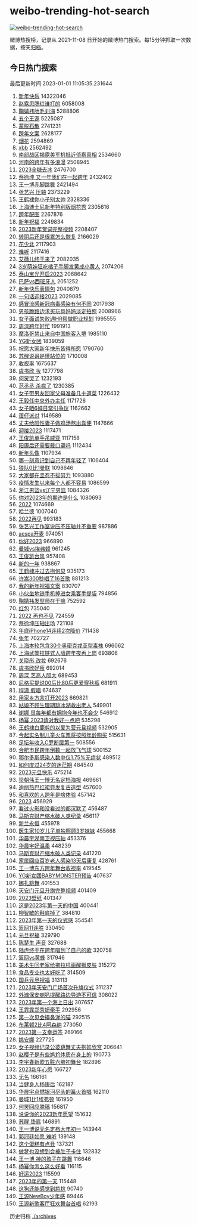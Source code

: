 # weibo-trending-hot-search

[![weibo-trending-hot-search](https://github.com/ameizi/weibo-trending-hot-search/actions/workflows/ci.yml/badge.svg)](https://github.com/ameizi/weibo-trending-hot-search/actions/workflows/ci.yml)

微博热搜榜，记录从 2021-11-08 日开始的微博热门搜索。每15分钟抓取一次数据，按天[归档](./archives)。

## 今日热门搜索

<!-- BEGIN --> 
最后更新时间 2023-01-01 11:05:35.231644 
1. [新年快乐](https://s.weibo.com/weibo?q=%E6%96%B0%E5%B9%B4%E5%BF%AB%E4%B9%90&t=31&band_rank=1&Refer=top) 14322046
1. [赵露思腮红谁打的](https://s.weibo.com/weibo?q=%E8%B5%B5%E9%9C%B2%E6%80%9D%E8%85%AE%E7%BA%A2%E8%B0%81%E6%89%93%E7%9A%84&t=31&band_rank=2&Refer=top) 6058008
1. [鞠婧祎胎毛刘海](https://s.weibo.com/weibo?q=%E9%9E%A0%E5%A9%A7%E7%A5%8E%E8%83%8E%E6%AF%9B%E5%88%98%E6%B5%B7&t=31&band_rank=4&Refer=top) 5288806
1. [五个王源](https://s.weibo.com/weibo?q=%E4%BA%94%E4%B8%AA%E7%8E%8B%E6%BA%90&t=31&band_rank=3&Refer=top) 5225087
1. [蒙脱石散](https://s.weibo.com/weibo?q=%E8%92%99%E8%84%B1%E7%9F%B3%E6%95%A3&t=31&band_rank=8&Refer=top) 2741231
1. [跨年文案](https://s.weibo.com/weibo?q=%23%E8%B7%A8%E5%B9%B4%E6%96%87%E6%A1%88%23&t=31&band_rank=5&Refer=top) 2628177
1. [烟花](https://s.weibo.com/weibo?q=%E7%83%9F%E8%8A%B1&t=31&band_rank=6&Refer=top) 2594869
1. [xbb](https://s.weibo.com/weibo?q=xbb&t=31&band_rank=7&Refer=top) 2562492
1. [南部战区揭露美军机抵近侦察真相](https://s.weibo.com/weibo?q=%23%E5%8D%97%E9%83%A8%E6%88%98%E5%8C%BA%E6%8F%AD%E9%9C%B2%E7%BE%8E%E5%86%9B%E6%9C%BA%E6%8A%B5%E8%BF%91%E4%BE%A6%E5%AF%9F%E7%9C%9F%E7%9B%B8%23&t=31&band_rank=8&Refer=top) 2534660
1. [河南的跨年有多浪漫](https://s.weibo.com/weibo?q=%23%E6%B2%B3%E5%8D%97%E7%9A%84%E8%B7%A8%E5%B9%B4%E6%9C%89%E5%A4%9A%E6%B5%AA%E6%BC%AB%23&t=31&band_rank=9&Refer=top) 2508945
1. [2023全糖去冰](https://s.weibo.com/weibo?q=%232023%E5%85%A8%E7%B3%96%E5%8E%BB%E5%86%B0%23&t=31&band_rank=10&Refer=top) 2476700
1. [蔡徐坤 又一年我们在一起跨年](https://s.weibo.com/weibo?q=%E8%94%A1%E5%BE%90%E5%9D%A4%20%E5%8F%88%E4%B8%80%E5%B9%B4%E6%88%91%E4%BB%AC%E5%9C%A8%E4%B8%80%E8%B5%B7%E8%B7%A8%E5%B9%B4&t=31&band_rank=11&Refer=top) 2432402
1. [王一博赤脚跳舞](https://s.weibo.com/weibo?q=%23%E7%8E%8B%E4%B8%80%E5%8D%9A%E8%B5%A4%E8%84%9A%E8%B7%B3%E8%88%9E%23&t=31&band_rank=12&Refer=top) 2421494
1. [张艺兴 压轴](https://s.weibo.com/weibo?q=%E5%BC%A0%E8%89%BA%E5%85%B4%20%E5%8E%8B%E8%BD%B4&t=31&band_rank=13&Refer=top) 2373229
1. [王鹤棣你小子别太帅](https://s.weibo.com/weibo?q=%23%E7%8E%8B%E9%B9%A4%E6%A3%A3%E4%BD%A0%E5%B0%8F%E5%AD%90%E5%88%AB%E5%A4%AA%E5%B8%85%23&t=31&band_rank=14&Refer=top) 2328336
1. [上海迪士尼新年特别版烟花秀](https://s.weibo.com/weibo?q=%23%E4%B8%8A%E6%B5%B7%E8%BF%AA%E5%A3%AB%E5%B0%BC%E6%96%B0%E5%B9%B4%E7%89%B9%E5%88%AB%E7%89%88%E7%83%9F%E8%8A%B1%E7%A7%80%23&t=31&band_rank=15&Refer=top) 2305616
1. [跨年配图](https://s.weibo.com/weibo?q=%E8%B7%A8%E5%B9%B4%E9%85%8D%E5%9B%BE&t=31&band_rank=16&Refer=top) 2267876
1. [新年祝福](https://s.weibo.com/weibo?q=%E6%96%B0%E5%B9%B4%E7%A5%9D%E7%A6%8F&t=31&band_rank=17&Refer=top) 2249834
1. [2023新年贺词完整视频](https://s.weibo.com/weibo?q=%232023%E6%96%B0%E5%B9%B4%E8%B4%BA%E8%AF%8D%E5%AE%8C%E6%95%B4%E8%A7%86%E9%A2%91%23&t=31&band_rank=18&Refer=top) 2208407
1. [转阴后还是很累怎么恢复](https://s.weibo.com/weibo?q=%23%E8%BD%AC%E9%98%B4%E5%90%8E%E8%BF%98%E6%98%AF%E5%BE%88%E7%B4%AF%E6%80%8E%E4%B9%88%E6%81%A2%E5%A4%8D%23&t=31&band_rank=19&Refer=top) 2166029
1. [花少北](https://s.weibo.com/weibo?q=%E8%8A%B1%E5%B0%91%E5%8C%97&t=31&band_rank=20&Refer=top) 2117903
1. [难听](https://s.weibo.com/weibo?q=%E9%9A%BE%E5%90%AC&t=31&band_rank=21&Refer=top) 2117416
1. [艾薇儿终于来了](https://s.weibo.com/weibo?q=%23%E8%89%BE%E8%96%87%E5%84%BF%E7%BB%88%E4%BA%8E%E6%9D%A5%E4%BA%86%23&t=31&band_rank=22&Refer=top) 2082035
1. [3岁萌娃狂吃橘子手脚发黄成小黄人](https://s.weibo.com/weibo?q=%233%E5%B2%81%E8%90%8C%E5%A8%83%E7%8B%82%E5%90%83%E6%A9%98%E5%AD%90%E6%89%8B%E8%84%9A%E5%8F%91%E9%BB%84%E6%88%90%E5%B0%8F%E9%BB%84%E4%BA%BA%23&t=31&band_rank=23&Refer=top) 2074206
1. [泰山宝光开启2023](https://s.weibo.com/weibo?q=%23%E6%B3%B0%E5%B1%B1%E5%AE%9D%E5%85%89%E5%BC%80%E5%90%AF2023%23&t=31&band_rank=24&Refer=top) 2068642
1. [巴萨vs西班牙人](https://s.weibo.com/weibo?q=%23%E5%B7%B4%E8%90%A8vs%E8%A5%BF%E7%8F%AD%E7%89%99%E4%BA%BA%23&t=31&band_rank=25&Refer=top) 2051252
1. [新年快乐表情包](https://s.weibo.com/weibo?q=%E6%96%B0%E5%B9%B4%E5%BF%AB%E4%B9%90%E8%A1%A8%E6%83%85%E5%8C%85&t=31&band_rank=26&Refer=top) 2040879
1. [一句话迎接2023](https://s.weibo.com/weibo?q=%23%E4%B8%80%E5%8F%A5%E8%AF%9D%E8%BF%8E%E6%8E%A52023%23&t=31&band_rank=27&Refer=top) 2029085
1. [感冒流感新冠病毒感染有何不同](https://s.weibo.com/weibo?q=%23%E6%84%9F%E5%86%92%E6%B5%81%E6%84%9F%E6%96%B0%E5%86%A0%E7%97%85%E6%AF%92%E6%84%9F%E6%9F%93%E6%9C%89%E4%BD%95%E4%B8%8D%E5%90%8C%23&t=31&band_rank=28&Refer=top) 2017938
1. [男孩跪路边求买玩具妈妈淡定拍照](https://s.weibo.com/weibo?q=%23%E7%94%B7%E5%AD%A9%E8%B7%AA%E8%B7%AF%E8%BE%B9%E6%B1%82%E4%B9%B0%E7%8E%A9%E5%85%B7%E5%A6%88%E5%A6%88%E6%B7%A1%E5%AE%9A%E6%8B%8D%E7%85%A7%23&t=31&band_rank=29&Refer=top) 2008966
1. [女子面试失败遇HR帮做职业规划](https://s.weibo.com/weibo?q=%23%E5%A5%B3%E5%AD%90%E9%9D%A2%E8%AF%95%E5%A4%B1%E8%B4%A5%E9%81%87HR%E5%B8%AE%E5%81%9A%E8%81%8C%E4%B8%9A%E8%A7%84%E5%88%92%23&t=31&band_rank=30&Refer=top) 1995555
1. [周深跨年好忙](https://s.weibo.com/weibo?q=%23%E5%91%A8%E6%B7%B1%E8%B7%A8%E5%B9%B4%E5%A5%BD%E5%BF%99%23&t=31&band_rank=31&Refer=top) 1991913
1. [摩洛哥禁止来自中国旅客入境](https://s.weibo.com/weibo?q=%23%E6%91%A9%E6%B4%9B%E5%93%A5%E7%A6%81%E6%AD%A2%E6%9D%A5%E8%87%AA%E4%B8%AD%E5%9B%BD%E6%97%85%E5%AE%A2%E5%85%A5%E5%A2%83%23&t=31&band_rank=2&Refer=top) 1985110
1. [YG新女团](https://s.weibo.com/weibo?q=YG%E6%96%B0%E5%A5%B3%E5%9B%A2&t=31&band_rank=32&Refer=top) 1839059
1. [祝愿大家新年快乐皆得所愿](https://s.weibo.com/weibo?q=%23%E7%A5%9D%E6%84%BF%E5%A4%A7%E5%AE%B6%E6%96%B0%E5%B9%B4%E5%BF%AB%E4%B9%90%E7%9A%86%E5%BE%97%E6%89%80%E6%84%BF%23&t=31&band_rank=37&Refer=top) 1790760
1. [苏醒说哥是懂站位的](https://s.weibo.com/weibo?q=%23%E8%8B%8F%E9%86%92%E8%AF%B4%E5%93%A5%E6%98%AF%E6%87%82%E7%AB%99%E4%BD%8D%E7%9A%84%23&t=31&band_rank=4&Refer=top) 1710008
1. [收视率](https://s.weibo.com/weibo?q=%E6%94%B6%E8%A7%86%E7%8E%87&t=31&band_rank=31&Refer=top) 1675637
1. [虞书欣 妆](https://s.weibo.com/weibo?q=%E8%99%9E%E4%B9%A6%E6%AC%A3%20%E5%A6%86&t=31&band_rank=33&Refer=top) 1277798
1. [何炅哭了](https://s.weibo.com/weibo?q=%E4%BD%95%E7%82%85%E5%93%AD%E4%BA%86&t=31&band_rank=34&Refer=top) 1232193
1. [范丞丞 杀疯了](https://s.weibo.com/weibo?q=%E8%8C%83%E4%B8%9E%E4%B8%9E%20%E6%9D%80%E7%96%AF%E4%BA%86&t=31&band_rank=35&Refer=top) 1230385
1. [女子带男友回家父母准备几十道菜](https://s.weibo.com/weibo?q=%23%E5%A5%B3%E5%AD%90%E5%B8%A6%E7%94%B7%E5%8F%8B%E5%9B%9E%E5%AE%B6%E7%88%B6%E6%AF%8D%E5%87%86%E5%A4%87%E5%87%A0%E5%8D%81%E9%81%93%E8%8F%9C%23&t=31&band_rank=36&Refer=top) 1226432
1. [王毅任中央外办主任](https://s.weibo.com/weibo?q=%23%E7%8E%8B%E6%AF%85%E4%BB%BB%E4%B8%AD%E5%A4%AE%E5%A4%96%E5%8A%9E%E4%B8%BB%E4%BB%BB%23&t=31&band_rank=15&Refer=top) 1171726
1. [女子晒6娃日常引争议](https://s.weibo.com/weibo?q=%23%E5%A5%B3%E5%AD%90%E6%99%926%E5%A8%83%E6%97%A5%E5%B8%B8%E5%BC%95%E4%BA%89%E8%AE%AE%23&t=31&band_rank=38&Refer=top) 1162662
1. [蛋仔派对](https://s.weibo.com/weibo?q=%23%E8%9B%8B%E4%BB%94%E6%B4%BE%E5%AF%B9%23&t=31&band_rank=39&Refer=top) 1149589
1. [丈夫给阳性妻子做鸡汤熬出粪便](https://s.weibo.com/weibo?q=%23%E4%B8%88%E5%A4%AB%E7%BB%99%E9%98%B3%E6%80%A7%E5%A6%BB%E5%AD%90%E5%81%9A%E9%B8%A1%E6%B1%A4%E7%86%AC%E5%87%BA%E7%B2%AA%E4%BE%BF%23&t=31&band_rank=34&Refer=top) 1147666
1. [迎接2023](https://s.weibo.com/weibo?q=%23%E8%BF%8E%E6%8E%A52023%23&t=31&band_rank=40&Refer=top) 1117471
1. [王俊凯单手吊威亚](https://s.weibo.com/weibo?q=%E7%8E%8B%E4%BF%8A%E5%87%AF%E5%8D%95%E6%89%8B%E5%90%8A%E5%A8%81%E4%BA%9A&t=31&band_rank=41&Refer=top) 1117158
1. [阳康后还需要戴口罩吗](https://s.weibo.com/weibo?q=%23%E9%98%B3%E5%BA%B7%E5%90%8E%E8%BF%98%E9%9C%80%E8%A6%81%E6%88%B4%E5%8F%A3%E7%BD%A9%E5%90%97%23&t=31&band_rank=42&Refer=top) 1112434
1. [新年头像](https://s.weibo.com/weibo?q=%E6%96%B0%E5%B9%B4%E5%A4%B4%E5%83%8F&t=31&band_rank=43&Refer=top) 1107934
1. [哪一刻意识到自己不再年轻了](https://s.weibo.com/weibo?q=%23%E5%93%AA%E4%B8%80%E5%88%BB%E6%84%8F%E8%AF%86%E5%88%B0%E8%87%AA%E5%B7%B1%E4%B8%8D%E5%86%8D%E5%B9%B4%E8%BD%BB%E4%BA%86%23&t=31&band_rank=44&Refer=top) 1106404
1. [狼队0比1曼联](https://s.weibo.com/weibo?q=%23%E7%8B%BC%E9%98%9F0%E6%AF%941%E6%9B%BC%E8%81%94%23&t=31&band_rank=45&Refer=top) 1098646
1. [大家都在坚忍不拔努力](https://s.weibo.com/weibo?q=%23%E5%A4%A7%E5%AE%B6%E9%83%BD%E5%9C%A8%E5%9D%9A%E5%BF%8D%E4%B8%8D%E6%8B%94%E5%8A%AA%E5%8A%9B%23&t=31&band_rank=46&Refer=top) 1093880
1. [疫情发生以来每个人都不容易](https://s.weibo.com/weibo?q=%23%E7%96%AB%E6%83%85%E5%8F%91%E7%94%9F%E4%BB%A5%E6%9D%A5%E6%AF%8F%E4%B8%AA%E4%BA%BA%E9%83%BD%E4%B8%8D%E5%AE%B9%E6%98%93%23&t=31&band_rank=47&Refer=top) 1086599
1. [浙江男篮vs辽宁男篮](https://s.weibo.com/weibo?q=%23%E6%B5%99%E6%B1%9F%E7%94%B7%E7%AF%AEvs%E8%BE%BD%E5%AE%81%E7%94%B7%E7%AF%AE%23&t=31&band_rank=48&Refer=top) 1084326
1. [你对2023年的期许是什么](https://s.weibo.com/weibo?q=%23%E4%BD%A0%E5%AF%B92023%E5%B9%B4%E7%9A%84%E6%9C%9F%E8%AE%B8%E6%98%AF%E4%BB%80%E4%B9%88%23&t=31&band_rank=49&Refer=top) 1080693
1. [2022](https://s.weibo.com/weibo?q=%232022%23&t=31&band_rank=50&Refer=top) 1074669
1. [哈兰德](https://s.weibo.com/weibo?q=%E5%93%88%E5%85%B0%E5%BE%B7&t=31&band_rank=17&Refer=top) 1007040
1. [2022再见](https://s.weibo.com/weibo?q=%232022%E5%86%8D%E8%A7%81%23&t=31&band_rank=24&Refer=top) 993183
1. [张艺兴工作室说压不压轴并不重要](https://s.weibo.com/weibo?q=%23%E5%BC%A0%E8%89%BA%E5%85%B4%E5%B7%A5%E4%BD%9C%E5%AE%A4%E8%AF%B4%E5%8E%8B%E4%B8%8D%E5%8E%8B%E8%BD%B4%E5%B9%B6%E4%B8%8D%E9%87%8D%E8%A6%81%23&t=31&band_rank=5&Refer=top) 987886
1. [aespa开麦](https://s.weibo.com/weibo?q=aespa%E5%BC%80%E9%BA%A6&t=31&band_rank=33&Refer=top) 974051
1. [你好2023](https://s.weibo.com/weibo?q=%23%E4%BD%A0%E5%A5%BD2023%23&t=31&band_rank=36&Refer=top) 966890
1. [曼城vs埃弗顿](https://s.weibo.com/weibo?q=%23%E6%9B%BC%E5%9F%8Evs%E5%9F%83%E5%BC%97%E9%A1%BF%23&t=31&band_rank=39&Refer=top) 961245
1. [王俊凯台风](https://s.weibo.com/weibo?q=%E7%8E%8B%E4%BF%8A%E5%87%AF%E5%8F%B0%E9%A3%8E&t=31&band_rank=41&Refer=top) 957408
1. [新的一年](https://s.weibo.com/weibo?q=%23%E6%96%B0%E7%9A%84%E4%B8%80%E5%B9%B4%23&t=31&band_rank=49&Refer=top) 938867
1. [王鹤棣冲过去抱何炅](https://s.weibo.com/weibo?q=%E7%8E%8B%E9%B9%A4%E6%A3%A3%E5%86%B2%E8%BF%87%E5%8E%BB%E6%8A%B1%E4%BD%95%E7%82%85&t=31&band_rank=5&Refer=top) 935173
1. [许嵩300秒唱了16首歌](https://s.weibo.com/weibo?q=%23%E8%AE%B8%E5%B5%A9300%E7%A7%92%E5%94%B1%E4%BA%8616%E9%A6%96%E6%AD%8C%23&t=31&band_rank=31&Refer=top) 881213
1. [我的新年祝福文案](https://s.weibo.com/weibo?q=%23%E6%88%91%E7%9A%84%E6%96%B0%E5%B9%B4%E7%A5%9D%E7%A6%8F%E6%96%87%E6%A1%88%23&t=31&band_rank=46&Refer=top) 830707
1. [小伙坐地铁手机掉进女乘客手提袋](https://s.weibo.com/weibo?q=%23%E5%B0%8F%E4%BC%99%E5%9D%90%E5%9C%B0%E9%93%81%E6%89%8B%E6%9C%BA%E6%8E%89%E8%BF%9B%E5%A5%B3%E4%B9%98%E5%AE%A2%E6%89%8B%E6%8F%90%E8%A2%8B%23&t=31&band_rank=50&Refer=top) 794856
1. [鞠婧祎发型师在干嘛](https://s.weibo.com/weibo?q=%E9%9E%A0%E5%A9%A7%E7%A5%8E%E5%8F%91%E5%9E%8B%E5%B8%88%E5%9C%A8%E5%B9%B2%E5%98%9B&t=31&band_rank=5&Refer=top) 752592
1. [红包](https://s.weibo.com/weibo?q=%E7%BA%A2%E5%8C%85&t=31&band_rank=14&Refer=top) 735040
1. [2022 再也不见](https://s.weibo.com/weibo?q=2022%20%E5%86%8D%E4%B9%9F%E4%B8%8D%E8%A7%81&t=31&band_rank=20&Refer=top) 724559
1. [蔡徐坤压轴出场](https://s.weibo.com/weibo?q=%23%E8%94%A1%E5%BE%90%E5%9D%A4%E5%8E%8B%E8%BD%B4%E5%87%BA%E5%9C%BA%23&t=31&band_rank=22&Refer=top) 721108
1. [年底iPhone14连续2次降价](https://s.weibo.com/weibo?q=%23%E5%B9%B4%E5%BA%95iPhone14%E8%BF%9E%E7%BB%AD2%E6%AC%A1%E9%99%8D%E4%BB%B7%23&t=31&band_rank=9&Refer=top) 711438
1. [兔年](https://s.weibo.com/weibo?q=%23%E5%85%94%E5%B9%B4%23&t=31&band_rank=24&Refer=top) 702727
1. [上海本轮包含30个奥密克戎亚型毒株](https://s.weibo.com/weibo?q=%23%E4%B8%8A%E6%B5%B7%E6%9C%AC%E8%BD%AE%E5%8C%85%E5%90%AB30%E4%B8%AA%E5%A5%A5%E5%AF%86%E5%85%8B%E6%88%8E%E4%BA%9A%E5%9E%8B%E6%AF%92%E6%A0%AA%23&t=31&band_rank=40&Refer=top) 696062
1. [上海武警拉链式人墙跨年夜再上岗](https://s.weibo.com/weibo?q=%23%E4%B8%8A%E6%B5%B7%E6%AD%A6%E8%AD%A6%E6%8B%89%E9%93%BE%E5%BC%8F%E4%BA%BA%E5%A2%99%E8%B7%A8%E5%B9%B4%E5%A4%9C%E5%86%8D%E4%B8%8A%E5%B2%97%23&t=31&band_rank=45&Refer=top) 693806
1. [关晓彤 改妆](https://s.weibo.com/weibo?q=%E5%85%B3%E6%99%93%E5%BD%A4%20%E6%94%B9%E5%A6%86&t=31&band_rank=43&Refer=top) 692676
1. [虞书欣好瘦](https://s.weibo.com/weibo?q=%E8%99%9E%E4%B9%A6%E6%AC%A3%E5%A5%BD%E7%98%A6&t=31&band_rank=33&Refer=top) 692014
1. [周深 艺高人胆大](https://s.weibo.com/weibo?q=%E5%91%A8%E6%B7%B1%20%E8%89%BA%E9%AB%98%E4%BA%BA%E8%83%86%E5%A4%A7&t=31&band_rank=32&Refer=top) 689453
1. [尼格买提说00后比80后更爱穿秋裤](https://s.weibo.com/weibo?q=%23%E5%B0%BC%E6%A0%BC%E4%B9%B0%E6%8F%90%E8%AF%B400%E5%90%8E%E6%AF%9480%E5%90%8E%E6%9B%B4%E7%88%B1%E7%A9%BF%E7%A7%8B%E8%A3%A4%23&t=31&band_rank=44&Refer=top) 681911
1. [程潇 假唱](https://s.weibo.com/weibo?q=%E7%A8%8B%E6%BD%87%20%E5%81%87%E5%94%B1&t=31&band_rank=33&Refer=top) 674637
1. [用家乡方言打开2023](https://s.weibo.com/weibo?q=%23%E7%94%A8%E5%AE%B6%E4%B9%A1%E6%96%B9%E8%A8%80%E6%89%93%E5%BC%802023%23&t=31&band_rank=50&Refer=top) 669821
1. [姑娘不顾生理期跳冰湖救出老人](https://s.weibo.com/weibo?q=%23%E5%A7%91%E5%A8%98%E4%B8%8D%E9%A1%BE%E7%94%9F%E7%90%86%E6%9C%9F%E8%B7%B3%E5%86%B0%E6%B9%96%E6%95%91%E5%87%BA%E8%80%81%E4%BA%BA%23&t=31&band_rank=50&Refer=top) 549901
1. [谢娜 炅每年都有拥抱今年也不会少](https://s.weibo.com/weibo?q=%E8%B0%A2%E5%A8%9C%20%E7%82%85%E6%AF%8F%E5%B9%B4%E9%83%BD%E6%9C%89%E6%8B%A5%E6%8A%B1%E4%BB%8A%E5%B9%B4%E4%B9%9F%E4%B8%8D%E4%BC%9A%E5%B0%91&t=31&band_rank=11&Refer=top) 546912
1. [杨幂 2023请对我好一点吧](https://s.weibo.com/weibo?q=%E6%9D%A8%E5%B9%82%202023%E8%AF%B7%E5%AF%B9%E6%88%91%E5%A5%BD%E4%B8%80%E7%82%B9%E5%90%A7&t=31&band_rank=11&Refer=top) 535298
1. [王鹤棣白鹿剪的以爱为营元旦视频](https://s.weibo.com/weibo?q=%23%E7%8E%8B%E9%B9%A4%E6%A3%A3%E7%99%BD%E9%B9%BF%E5%89%AA%E7%9A%84%E4%BB%A5%E7%88%B1%E4%B8%BA%E8%90%A5%E5%85%83%E6%97%A6%E8%A7%86%E9%A2%91%23&t=31&band_rank=13&Refer=top) 532905
1. [今起实名制儿童火车票将按照年龄购买](https://s.weibo.com/weibo?q=%23%E4%BB%8A%E8%B5%B7%E5%AE%9E%E5%90%8D%E5%88%B6%E5%84%BF%E7%AB%A5%E7%81%AB%E8%BD%A6%E7%A5%A8%E5%B0%86%E6%8C%89%E7%85%A7%E5%B9%B4%E9%BE%84%E8%B4%AD%E4%B9%B0%23&t=31&band_rank=10&Refer=top) 515631
1. [足坛年收入C罗断层第一](https://s.weibo.com/weibo?q=%23%E8%B6%B3%E5%9D%9B%E5%B9%B4%E6%94%B6%E5%85%A5C%E7%BD%97%E6%96%AD%E5%B1%82%E7%AC%AC%E4%B8%80%23&t=31&band_rank=16&Refer=top) 508556
1. [合肥市民跨年倒数一起放飞气球](https://s.weibo.com/weibo?q=%23%E5%90%88%E8%82%A5%E5%B8%82%E6%B0%91%E8%B7%A8%E5%B9%B4%E5%80%92%E6%95%B0%E4%B8%80%E8%B5%B7%E6%94%BE%E9%A3%9E%E6%B0%94%E7%90%83%23&t=31&band_rank=36&Refer=top) 500152
1. [鄂尔多斯感染人数中仅1.75%无症状](https://s.weibo.com/weibo?q=%23%E9%84%82%E5%B0%94%E5%A4%9A%E6%96%AF%E6%84%9F%E6%9F%93%E4%BA%BA%E6%95%B0%E4%B8%AD%E4%BB%851.75%25%E6%97%A0%E7%97%87%E7%8A%B6%23&t=31&band_rank=37&Refer=top) 489512
1. [如何度过24岁的迷茫期](https://s.weibo.com/weibo?q=%23%E5%A6%82%E4%BD%95%E5%BA%A6%E8%BF%8724%E5%B2%81%E7%9A%84%E8%BF%B7%E8%8C%AB%E6%9C%9F%23&t=31&band_rank=24&Refer=top) 484540
1. [2023元旦快乐](https://s.weibo.com/weibo?q=%232023%E5%85%83%E6%97%A6%E5%BF%AB%E4%B9%90%23&t=31&band_rank=45&Refer=top) 475214
1. [梁朝伟王一博无名定档海报](https://s.weibo.com/weibo?q=%23%E6%A2%81%E6%9C%9D%E4%BC%9F%E7%8E%8B%E4%B8%80%E5%8D%9A%E6%97%A0%E5%90%8D%E5%AE%9A%E6%A1%A3%E6%B5%B7%E6%8A%A5%23&t=31&band_rank=21&Refer=top) 469661
1. [迪丽热巴红裙卷发复古造型](https://s.weibo.com/weibo?q=%23%E8%BF%AA%E4%B8%BD%E7%83%AD%E5%B7%B4%E7%BA%A2%E8%A3%99%E5%8D%B7%E5%8F%91%E5%A4%8D%E5%8F%A4%E9%80%A0%E5%9E%8B%23&t=31&band_rank=22&Refer=top) 457600
1. [和喜欢的人跨年是啥体验](https://s.weibo.com/weibo?q=%23%E5%92%8C%E5%96%9C%E6%AC%A2%E7%9A%84%E4%BA%BA%E8%B7%A8%E5%B9%B4%E6%98%AF%E5%95%A5%E4%BD%93%E9%AA%8C%23&t=31&band_rank=20&Refer=top) 457142
1. [2023](https://s.weibo.com/weibo?q=2023&t=31&band_rank=10&Refer=top) 456929
1. [看过火影和没看过的都沉默了](https://s.weibo.com/weibo?q=%23%E7%9C%8B%E8%BF%87%E7%81%AB%E5%BD%B1%E5%92%8C%E6%B2%A1%E7%9C%8B%E8%BF%87%E7%9A%84%E9%83%BD%E6%B2%89%E9%BB%98%E4%BA%86%23&t=31&band_rank=37&Refer=top) 456487
1. [马斯克财产缩水破人类纪录](https://s.weibo.com/weibo?q=%23%E9%A9%AC%E6%96%AF%E5%85%8B%E8%B4%A2%E4%BA%A7%E7%BC%A9%E6%B0%B4%E7%A0%B4%E4%BA%BA%E7%B1%BB%E7%BA%AA%E5%BD%95%23&t=31&band_rank=25&Refer=top) 456117
1. [新兰永恒](https://s.weibo.com/weibo?q=%23%E6%96%B0%E5%85%B0%E6%B0%B8%E6%81%92%23&t=31&band_rank=19&Refer=top) 455978
1. [医生家10岁儿子单独照顾3岁妹妹](https://s.weibo.com/weibo?q=%23%E5%8C%BB%E7%94%9F%E5%AE%B610%E5%B2%81%E5%84%BF%E5%AD%90%E5%8D%95%E7%8B%AC%E7%85%A7%E9%A1%BE3%E5%B2%81%E5%A6%B9%E5%A6%B9%23&t=31&band_rank=50&Refer=top) 455668
1. [华晨宇湖南卫视压轴](https://s.weibo.com/weibo?q=%23%E5%8D%8E%E6%99%A8%E5%AE%87%E6%B9%96%E5%8D%97%E5%8D%AB%E8%A7%86%E5%8E%8B%E8%BD%B4%23&t=31&band_rank=22&Refer=top) 453376
1. [华晨宇好温柔](https://s.weibo.com/weibo?q=%E5%8D%8E%E6%99%A8%E5%AE%87%E5%A5%BD%E6%B8%A9%E6%9F%94&t=31&band_rank=42&Refer=top) 448239
1. [马斯克财产缩水破人类记录](https://s.weibo.com/weibo?q=%23%E9%A9%AC%E6%96%AF%E5%85%8B%E8%B4%A2%E4%BA%A7%E7%BC%A9%E6%B0%B4%E7%A0%B4%E4%BA%BA%E7%B1%BB%E8%AE%B0%E5%BD%95%23&t=31&band_rank=44&Refer=top) 441220
1. [家属回应百岁老人感染13天后康复](https://s.weibo.com/weibo?q=%23%E5%AE%B6%E5%B1%9E%E5%9B%9E%E5%BA%94%E7%99%BE%E5%B2%81%E8%80%81%E4%BA%BA%E6%84%9F%E6%9F%9313%E5%A4%A9%E5%90%8E%E5%BA%B7%E5%A4%8D%23&t=31&band_rank=44&Refer=top) 428761
1. [王一博东方跨年舞台收视率](https://s.weibo.com/weibo?q=%23%E7%8E%8B%E4%B8%80%E5%8D%9A%E4%B8%9C%E6%96%B9%E8%B7%A8%E5%B9%B4%E8%88%9E%E5%8F%B0%E6%94%B6%E8%A7%86%E7%8E%87%23&t=31&band_rank=21&Refer=top) 419545
1. [YG新女团BABYMONSTER预告](https://s.weibo.com/weibo?q=%23YG%E6%96%B0%E5%A5%B3%E5%9B%A2BABYMONSTER%E9%A2%84%E5%91%8A%23&t=31&band_rank=33&Refer=top) 407637
1. [娜扎跳舞](https://s.weibo.com/weibo?q=%E5%A8%9C%E6%89%8E%E8%B7%B3%E8%88%9E&t=31&band_rank=42&Refer=top) 401553
1. [天安门元旦升旗完整视频](https://s.weibo.com/weibo?q=%23%E5%A4%A9%E5%AE%89%E9%97%A8%E5%85%83%E6%97%A6%E5%8D%87%E6%97%97%E5%AE%8C%E6%95%B4%E8%A7%86%E9%A2%91%23&t=31&band_rank=24&Refer=top) 401409
1. [2023壁纸](https://s.weibo.com/weibo?q=2023%E5%A3%81%E7%BA%B8&t=31&band_rank=42&Refer=top) 401347
1. [这是2023年第一天的中国](https://s.weibo.com/weibo?q=%23%E8%BF%99%E6%98%AF2023%E5%B9%B4%E7%AC%AC%E4%B8%80%E5%A4%A9%E7%9A%84%E4%B8%AD%E5%9B%BD%23&t=31&band_rank=30&Refer=top) 400441
1. [柳智敏的鞋底掉了](https://s.weibo.com/weibo?q=%23%E6%9F%B3%E6%99%BA%E6%95%8F%E7%9A%84%E9%9E%8B%E5%BA%95%E6%8E%89%E4%BA%86%23&t=31&band_rank=23&Refer=top) 384810
1. [2023年第一天的仪式感](https://s.weibo.com/weibo?q=%232023%E5%B9%B4%E7%AC%AC%E4%B8%80%E5%A4%A9%E7%9A%84%E4%BB%AA%E5%BC%8F%E6%84%9F%23&t=31&band_rank=43&Refer=top) 354541
1. [篮网11连胜](https://s.weibo.com/weibo?q=%23%E7%AF%AE%E7%BD%9111%E8%BF%9E%E8%83%9C%23&t=31&band_rank=40&Refer=top) 330450
1. [元旦祝福](https://s.weibo.com/weibo?q=%E5%85%83%E6%97%A6%E7%A5%9D%E7%A6%8F&t=31&band_rank=38&Refer=top) 329790
1. [陈楚生 声音](https://s.weibo.com/weibo?q=%E9%99%88%E6%A5%9A%E7%94%9F%20%E5%A3%B0%E9%9F%B3&t=31&band_rank=41&Refer=top) 327688
1. [陆虎终于在跨年唱到了自己的歌](https://s.weibo.com/weibo?q=%23%E9%99%86%E8%99%8E%E7%BB%88%E4%BA%8E%E5%9C%A8%E8%B7%A8%E5%B9%B4%E5%94%B1%E5%88%B0%E4%BA%86%E8%87%AA%E5%B7%B1%E7%9A%84%E6%AD%8C%23&t=31&band_rank=42&Refer=top) 320758
1. [篮网vs黄蜂](https://s.weibo.com/weibo?q=%23%E7%AF%AE%E7%BD%91vs%E9%BB%84%E8%9C%82%23&t=31&band_rank=46&Refer=top) 317946
1. [美术生回老家给拖拉机画醒狮皮肤](https://s.weibo.com/weibo?q=%23%E7%BE%8E%E6%9C%AF%E7%94%9F%E5%9B%9E%E8%80%81%E5%AE%B6%E7%BB%99%E6%8B%96%E6%8B%89%E6%9C%BA%E7%94%BB%E9%86%92%E7%8B%AE%E7%9A%AE%E8%82%A4%23&t=31&band_rank=49&Refer=top) 315272
1. [食品专业也太好吃了](https://s.weibo.com/weibo?q=%23%E9%A3%9F%E5%93%81%E4%B8%93%E4%B8%9A%E4%B9%9F%E5%A4%AA%E5%A5%BD%E5%90%83%E4%BA%86%23&t=31&band_rank=50&Refer=top) 314509
1. [国乒元旦祝福](https://s.weibo.com/weibo?q=%23%E5%9B%BD%E4%B9%92%E5%85%83%E6%97%A6%E7%A5%9D%E7%A6%8F%23&t=31&band_rank=47&Refer=top) 313113
1. [2023年天安门广场首次升旗仪式](https://s.weibo.com/weibo?q=%232023%E5%B9%B4%E5%A4%A9%E5%AE%89%E9%97%A8%E5%B9%BF%E5%9C%BA%E9%A6%96%E6%AC%A1%E5%8D%87%E6%97%97%E4%BB%AA%E5%BC%8F%23&t=31&band_rank=38&Refer=top) 311237
1. [外滩保安喇叭提醒路边导游不可信](https://s.weibo.com/weibo?q=%23%E5%A4%96%E6%BB%A9%E4%BF%9D%E5%AE%89%E5%96%87%E5%8F%AD%E6%8F%90%E9%86%92%E8%B7%AF%E8%BE%B9%E5%AF%BC%E6%B8%B8%E4%B8%8D%E5%8F%AF%E4%BF%A1%23&t=31&band_rank=46&Refer=top) 308022
1. [2023年第一个海上日出](https://s.weibo.com/weibo?q=%232023%E5%B9%B4%E7%AC%AC%E4%B8%80%E4%B8%AA%E6%B5%B7%E4%B8%8A%E6%97%A5%E5%87%BA%23&t=31&band_rank=39&Refer=top) 307657
1. [王霏霏郑秀妍牵手](https://s.weibo.com/weibo?q=%E7%8E%8B%E9%9C%8F%E9%9C%8F%E9%83%91%E7%A7%80%E5%A6%8D%E7%89%B5%E6%89%8B&t=31&band_rank=42&Refer=top) 292956
1. [第一次见会擤鼻涕的猫](https://s.weibo.com/weibo?q=%23%E7%AC%AC%E4%B8%80%E6%AC%A1%E8%A7%81%E4%BC%9A%E6%93%A4%E9%BC%BB%E6%B6%95%E7%9A%84%E7%8C%AB%23&t=31&band_rank=50&Refer=top) 292515
1. [布莱顿2比4阿森纳](https://s.weibo.com/weibo?q=%23%E5%B8%83%E8%8E%B1%E9%A1%BF2%E6%AF%944%E9%98%BF%E6%A3%AE%E7%BA%B3%23&t=31&band_rank=48&Refer=top) 273050
1. [2023第一支幸运签](https://s.weibo.com/weibo?q=%232023%E7%AC%AC%E4%B8%80%E6%94%AF%E5%B9%B8%E8%BF%90%E7%AD%BE%23&t=31&band_rank=50&Refer=top) 269166
1. [姚安娜](https://s.weibo.com/weibo?q=%E5%A7%9A%E5%AE%89%E5%A8%9C&t=31&band_rank=5&Refer=top) 227725
1. [女子视频记录公婆跳舞丈夫抱娃欣赏](https://s.weibo.com/weibo?q=%23%E5%A5%B3%E5%AD%90%E8%A7%86%E9%A2%91%E8%AE%B0%E5%BD%95%E5%85%AC%E5%A9%86%E8%B7%B3%E8%88%9E%E4%B8%88%E5%A4%AB%E6%8A%B1%E5%A8%83%E6%AC%A3%E8%B5%8F%23&t=31&band_rank=50&Refer=top) 206641
1. [赵樱子是有些尴尬体质在身上的](https://s.weibo.com/weibo?q=%23%E8%B5%B5%E6%A8%B1%E5%AD%90%E6%98%AF%E6%9C%89%E4%BA%9B%E5%B0%B4%E5%B0%AC%E4%BD%93%E8%B4%A8%E5%9C%A8%E8%BA%AB%E4%B8%8A%E7%9A%84%23&t=31&band_rank=13&Refer=top) 190773
1. [李宇春新歌五脏六腑初舞台](https://s.weibo.com/weibo?q=%23%E6%9D%8E%E5%AE%87%E6%98%A5%E6%96%B0%E6%AD%8C%E4%BA%94%E8%84%8F%E5%85%AD%E8%85%91%E5%88%9D%E8%88%9E%E5%8F%B0%23&t=31&band_rank=31&Refer=top) 182896
1. [2023新年心愿](https://s.weibo.com/weibo?q=%232023%E6%96%B0%E5%B9%B4%E5%BF%83%E6%84%BF%23&t=31&band_rank=5&Refer=top) 166727
1. [无名](https://s.weibo.com/weibo?q=%E6%97%A0%E5%90%8D&t=31&band_rank=14&Refer=top) 166161
1. [当健身人杨康后](https://s.weibo.com/weibo?q=%23%E5%BD%93%E5%81%A5%E8%BA%AB%E4%BA%BA%E6%9D%A8%E5%BA%B7%E5%90%8E%23&t=31&band_rank=38&Refer=top) 162187
1. [华晨宇点燃银河尽头的篝火首唱](https://s.weibo.com/weibo?q=%23%E5%8D%8E%E6%99%A8%E5%AE%87%E7%82%B9%E7%87%83%E9%93%B6%E6%B2%B3%E5%B0%BD%E5%A4%B4%E7%9A%84%E7%AF%9D%E7%81%AB%E9%A6%96%E5%94%B1%23&t=31&band_rank=42&Refer=top) 162110
1. [曼城1比1埃弗顿](https://s.weibo.com/weibo?q=%23%E6%9B%BC%E5%9F%8E1%E6%AF%941%E5%9F%83%E5%BC%97%E9%A1%BF%23&t=31&band_rank=47&Refer=top) 161950
1. [何炅回应脱稿](https://s.weibo.com/weibo?q=%23%E4%BD%95%E7%82%85%E5%9B%9E%E5%BA%94%E8%84%B1%E7%A8%BF%23&t=31&band_rank=23&Refer=top) 156817
1. [说说你的2023新年愿望](https://s.weibo.com/weibo?q=%23%E8%AF%B4%E8%AF%B4%E4%BD%A0%E7%9A%842023%E6%96%B0%E5%B9%B4%E6%84%BF%E6%9C%9B%23&t=31&band_rank=7&Refer=top) 151632
1. [苏醒 垫肩](https://s.weibo.com/weibo?q=%E8%8B%8F%E9%86%92%20%E5%9E%AB%E8%82%A9&t=31&band_rank=33&Refer=top) 146891
1. [王一博说无名定档大年初一](https://s.weibo.com/weibo?q=%23%E7%8E%8B%E4%B8%80%E5%8D%9A%E8%AF%B4%E6%97%A0%E5%90%8D%E5%AE%9A%E6%A1%A3%E5%A4%A7%E5%B9%B4%E5%88%9D%E4%B8%80%23&t=31&band_rank=32&Refer=top) 143944
1. [郭冠廷如愿 难听](https://s.weibo.com/weibo?q=%E9%83%AD%E5%86%A0%E5%BB%B7%E5%A6%82%E6%84%BF%20%E9%9A%BE%E5%90%AC&t=31&band_rank=36&Refer=top) 139148
1. [这个蛋糕有点丑](https://s.weibo.com/weibo?q=%23%E8%BF%99%E4%B8%AA%E8%9B%8B%E7%B3%95%E6%9C%89%E7%82%B9%E4%B8%91%23&t=31&band_rank=39&Refer=top) 137321
1. [做梦也没想到会被肚子卡住](https://s.weibo.com/weibo?q=%23%E5%81%9A%E6%A2%A6%E4%B9%9F%E6%B2%A1%E6%83%B3%E5%88%B0%E4%BC%9A%E8%A2%AB%E8%82%9A%E5%AD%90%E5%8D%A1%E4%BD%8F%23&t=31&band_rank=46&Refer=top) 132832
1. [王一博 神的孩子在跳舞](https://s.weibo.com/weibo?q=%E7%8E%8B%E4%B8%80%E5%8D%9A%20%E7%A5%9E%E7%9A%84%E5%AD%A9%E5%AD%90%E5%9C%A8%E8%B7%B3%E8%88%9E&t=31&band_rank=41&Refer=top) 116646
1. [杨幂你怎么这么好看](https://s.weibo.com/weibo?q=%E6%9D%A8%E5%B9%82%E4%BD%A0%E6%80%8E%E4%B9%88%E8%BF%99%E4%B9%88%E5%A5%BD%E7%9C%8B&t=31&band_rank=41&Refer=top) 116115
1. [好运2023](https://s.weibo.com/weibo?q=%E5%A5%BD%E8%BF%902023&t=31&band_rank=38&Refer=top) 115599
1. [2023年的第一天](https://s.weibo.com/weibo?q=%232023%E5%B9%B4%E7%9A%84%E7%AC%AC%E4%B8%80%E5%A4%A9%23&t=31&band_rank=39&Refer=top) 115448
1. [这狗还能感觉到尴尬](https://s.weibo.com/weibo?q=%23%E8%BF%99%E7%8B%97%E8%BF%98%E8%83%BD%E6%84%9F%E8%A7%89%E5%88%B0%E5%B0%B4%E5%B0%AC%23&t=31&band_rank=48&Refer=top) 90740
1. [王源NewBoy少年感](https://s.weibo.com/weibo?q=%23%E7%8E%8B%E6%BA%90NewBoy%E5%B0%91%E5%B9%B4%E6%84%9F%23&t=31&band_rank=14&Refer=top) 89446
1. [王源新歌客厅狂欢舞台首唱](https://s.weibo.com/weibo?q=%23%E7%8E%8B%E6%BA%90%E6%96%B0%E6%AD%8C%E5%AE%A2%E5%8E%85%E7%8B%82%E6%AC%A2%E8%88%9E%E5%8F%B0%E9%A6%96%E5%94%B1%23&t=31&band_rank=14&Refer=top) 62193
<!-- END -->

历史归档 [./archives](./archives)

